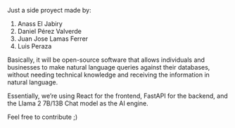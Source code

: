 Just a side proyect made by:

1. Anass El Jabiry
2. Daniel Pérez Valverde
3. Juan Jose Lamas Ferrer
3. Luis Peraza

Basically, it will be open-source software that allows individuals and businesses to make natural language queries against their databases, without needing technical knowledge and receiving the information in natural language.

Essentially, we’re using React for the frontend, FastAPI for the backend, and the Llama 2 7B/13B Chat model as the AI engine.

Feel free to contribute ;)